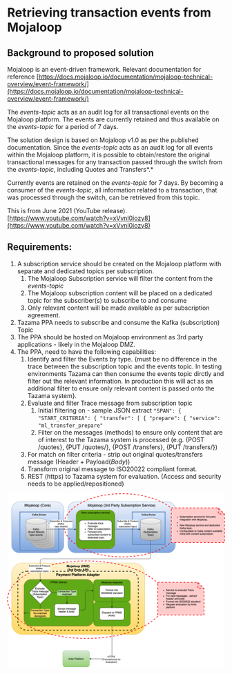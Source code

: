 # Retrieving transaction events from Mojaloop

## Background to proposed solution

Mojaloop is an event-driven framework. Relevant documentation for reference [https://docs.mojaloop.io/documentation/mojaloop-technical-overview/event-framework/](https://docs.mojaloop.io/documentation/mojaloop-technical-overview/event-framework/)

The *events-topic* acts as an audit log for all transactional events on the Mojaloop platform. The events are currently retained and thus available on the *events-topic* for a period of 7 days.

The solution design is based on Mojaloop v1.0 as per the published documentation. Since the *events-topic* acts as an audit log for all events within the Mojaloop platform, it is possible to obtain/restore the original transactional messages for any transaction passed through the switch from the *events-topic*, including Quotes and Transfers*.*

Currently events are retained on the *events-topic* for 7 days. By becoming a consumer of the *events-topic*, all information related to a transaction, that was processed through the switch, can be retrieved from this topic.

This is from June 2021 (YouTube release).  
[https://www.youtube.com/watch?v=xVvnl0iozy8](https://www.youtube.com/watch?v=xVvnl0iozy8)

## Requirements:

1. A subscription service should be created on the Mojaloop platform with separate and dedicated topics per subscription.
    1. The Mojaloop Subscription service will filter the content from the *events-topic*
    2. The Mojaloop subscription content will be placed on a dedicated topic for the subscriber(s) to subscribe to and consume
    3. Only relevant content will be made available as per subscription agreement.
2. Tazama PPA needs to subscribe and consume the Kafka (subscription) Topic
3. The PPA should be hosted on Mojaloop environment as 3rd party applications - likely in the Mojaloop DMZ.
4. The PPA, need to have the following capabilities:
    1. Identify and filter the Events by type. {must be no difference in the trace between the subscription topic and the events topic. In testing environments Tazama can then consume the events topic dirctly and filter out the relevant information. In production this will act as an additional filter to ensure only relevant content is passed onto the Tazama system}.
    2. Evaluate and filter Trace message from subscription topic
        1. Initial filtering on - sample JSON extract `"SPAN": { "START_CRITERIA": { "transfer": [ { "prepare": { "service": "ml_transfer_prepare"`
        2. Filter on the messages (methods) to ensure only content that are of interest to the Tazama system is processed (e.g. {POST /quotes}, {PUT /quotes/<ID>}, {POST /transfers}, {PUT /transfers/<ID>})
    3. For match on filter criteria - strip out original quotes/transfers message (Header + Payload(*Body*))
    4. Transform original message to ISO20022 compliant format.
    5. REST (https) to Tazama system for evaluation. (Access and security needs to be applied/repositioned)

![](../../Images/Intercept_ML_Events.drawio.png)

